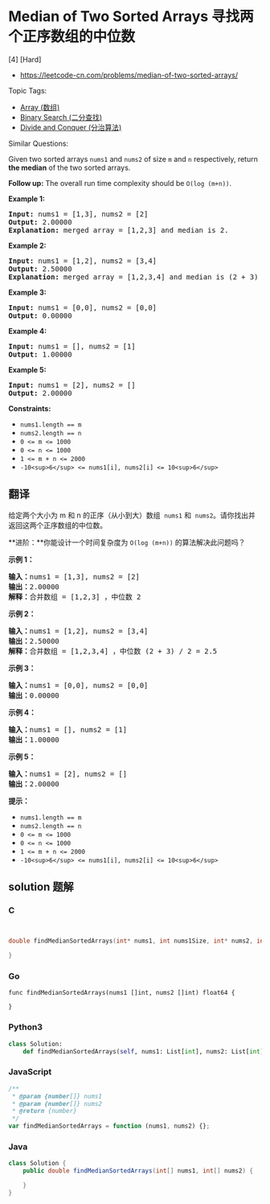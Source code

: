 # Median of Two Sorted Arrays 寻找两个正序数组的中位数

[4] [Hard]

- https://leetcode-cn.com/problems/median-of-two-sorted-arrays/

Topic Tags:

- [Array (数组)](https://leetcode-cn.com/tag/array/)
- [Binary Search (二分查找)](https://leetcode-cn.com/tag/binary-search/)
- [Divide and Conquer (分治算法)](https://leetcode-cn.com/tag/divide-and-conquer/)

Similar Questions:

Given two sorted arrays `nums1` and `nums2` of size `m` and `n` respectively, return **the median** of the two sorted arrays.

**Follow up:** The overall run time complexity should be `O(log (m+n))`.

**Example 1:**

<pre><strong>Input:</strong> nums1 = [1,3], nums2 = [2]
<strong>Output:</strong> 2.00000
<strong>Explanation:</strong> merged array = [1,2,3] and median is 2.
</pre>

**Example 2:**

<pre><strong>Input:</strong> nums1 = [1,2], nums2 = [3,4]
<strong>Output:</strong> 2.50000
<strong>Explanation:</strong> merged array = [1,2,3,4] and median is (2 + 3) / 2 = 2.5.
</pre>

**Example 3:**

<pre><strong>Input:</strong> nums1 = [0,0], nums2 = [0,0]
<strong>Output:</strong> 0.00000
</pre>

**Example 4:**

<pre><strong>Input:</strong> nums1 = [], nums2 = [1]
<strong>Output:</strong> 1.00000
</pre>

**Example 5:**

<pre><strong>Input:</strong> nums1 = [2], nums2 = []
<strong>Output:</strong> 2.00000
</pre>

**Constraints:**

- `nums1.length == m`
- `nums2.length == n`
- `0 <= m <= 1000`
- `0 <= n <= 1000`
- `1 <= m + n <= 2000`
- `-10<sup>6</sup> <= nums1[i], nums2[i] <= 10<sup>6</sup>`

## 翻译

给定两个大小为 m 和 n 的正序（从小到大）数组  `nums1` 和  `nums2`。请你找出并返回这两个正序数组的中位数。

**进阶：**你能设计一个时间复杂度为 `O(log (m+n))` 的算法解决此问题吗？

**示例 1：**

<pre><strong>输入：</strong>nums1 = [1,3], nums2 = [2]
<strong>输出：</strong>2.00000
<strong>解释：</strong>合并数组 = [1,2,3] ，中位数 2
</pre>

**示例 2：**

<pre><strong>输入：</strong>nums1 = [1,2], nums2 = [3,4]
<strong>输出：</strong>2.50000
<strong>解释：</strong>合并数组 = [1,2,3,4] ，中位数 (2 + 3) / 2 = 2.5
</pre>

**示例 3：**

<pre><strong>输入：</strong>nums1 = [0,0], nums2 = [0,0]
<strong>输出：</strong>0.00000
</pre>

**示例 4：**

<pre><strong>输入：</strong>nums1 = [], nums2 = [1]
<strong>输出：</strong>1.00000
</pre>

**示例 5：**

<pre><strong>输入：</strong>nums1 = [2], nums2 = []
<strong>输出：</strong>2.00000
</pre>

**提示：**

- `nums1.length == m`
- `nums2.length == n`
- `0 <= m <= 1000`
- `0 <= n <= 1000`
- `1 <= m + n <= 2000`
- `-10<sup>6</sup> <= nums1[i], nums2[i] <= 10<sup>6</sup>`

## solution 题解

### C

```c


double findMedianSortedArrays(int* nums1, int nums1Size, int* nums2, int nums2Size){

}
```

### Go

```golang
func findMedianSortedArrays(nums1 []int, nums2 []int) float64 {

}
```

### Python3

```python
class Solution:
    def findMedianSortedArrays(self, nums1: List[int], nums2: List[int]) -> float:
```

### JavaScript

```javascript
/**
 * @param {number[]} nums1
 * @param {number[]} nums2
 * @return {number}
 */
var findMedianSortedArrays = function (nums1, nums2) {};
```

### Java

```java
class Solution {
    public double findMedianSortedArrays(int[] nums1, int[] nums2) {

    }
}
```
